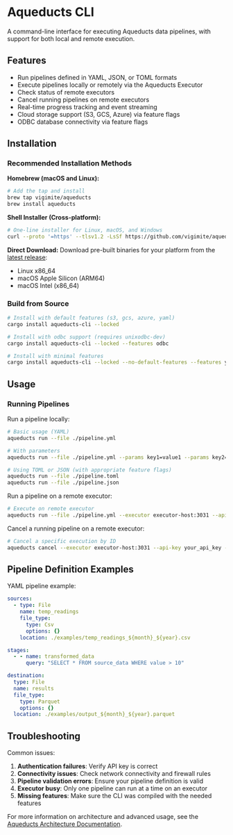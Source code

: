 # Aqueducts CLI

A command-line interface for executing Aqueducts data pipelines, with support for both local and remote execution.

## Features

- Run pipelines defined in YAML, JSON, or TOML formats
- Execute pipelines locally or remotely via the Aqueducts Executor
- Check status of remote executors
- Cancel running pipelines on remote executors
- Real-time progress tracking and event streaming
- Cloud storage support (S3, GCS, Azure) via feature flags
- ODBC database connectivity via feature flags

## Installation

### Recommended Installation Methods

**Homebrew (macOS and Linux):**
```bash
# Add the tap and install
brew tap vigimite/aqueducts
brew install aqueducts
```

**Shell Installer (Cross-platform):**
```bash
# One-line installer for Linux, macOS, and Windows
curl --proto '=https' --tlsv1.2 -LsSf https://github.com/vigimite/aqueducts/releases/latest/download/aqueducts-installer.sh | sh
```

**Direct Download:**
Download pre-built binaries for your platform from the [latest release](https://github.com/vigimite/aqueducts/releases/latest):
- Linux x86_64
- macOS Apple Silicon (ARM64)  
- macOS Intel (x86_64)

### Build from Source

```bash
# Install with default features (s3, gcs, azure, yaml)
cargo install aqueducts-cli --locked

# Install with odbc support (requires unixodbc-dev)
cargo install aqueducts-cli --locked --features odbc

# Install with minimal features
cargo install aqueducts-cli --locked --no-default-features --features yaml
```

## Usage

### Running Pipelines

Run a pipeline locally:

```bash
# Basic usage (YAML)
aqueducts run --file ./pipeline.yml

# With parameters
aqueducts run --file ./pipeline.yml --params key1=value1 --params key2=value2

# Using TOML or JSON (with appropriate feature flags)
aqueducts run --file ./pipeline.toml
aqueducts run --file ./pipeline.json
```

Run a pipeline on a remote executor:

```bash
# Execute on remote executor
aqueducts run --file ./pipeline.yml --executor executor-host:3031 --api-key your_api_key
```

Cancel a running pipeline on a remote executor:

```bash
# Cancel a specific execution by ID
aqueducts cancel --executor executor-host:3031 --api-key your_api_key --execution-id abc-123
```

## Pipeline Definition Examples

YAML pipeline example:

```yaml
sources:
  - type: File
    name: temp_readings
    file_type:
      type: Csv
      options: {}
    location: ./examples/temp_readings_${month}_${year}.csv

stages:
  - - name: transformed_data
      query: "SELECT * FROM source_data WHERE value > 10"

destination:
  type: File
  name: results
  file_type:
    type: Parquet
    options: {}
  location: ./examples/output_${month}_${year}.parquet
```

## Troubleshooting

Common issues:

1. **Authentication failures**: Verify API key is correct
2. **Connectivity issues**: Check network connectivity and firewall rules
3. **Pipeline validation errors**: Ensure your pipeline definition is valid
4. **Executor busy**: Only one pipeline can run at a time on an executor
5. **Missing features**: Make sure the CLI was compiled with the needed features

For more information on architecture and advanced usage, see the [Aqueducts Architecture Documentation](../ARCHITECTURE.md).
